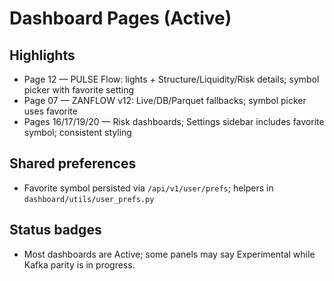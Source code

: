 Dashboard Pages (Active)
========================

Highlights
----------

- Page 12 — PULSE Flow: lights + Structure/Liquidity/Risk details; symbol picker with favorite setting
- Page 07 — ZANFLOW v12: Live/DB/Parquet fallbacks; symbol picker uses favorite
- Pages 16/17/19/20 — Risk dashboards; Settings sidebar includes favorite symbol; consistent styling

Shared preferences
------------------

- Favorite symbol persisted via `/api/v1/user/prefs`; helpers in `dashboard/utils/user_prefs.py`

Status badges
-------------

- Most dashboards are Active; some panels may say Experimental while Kafka parity is in progress.

